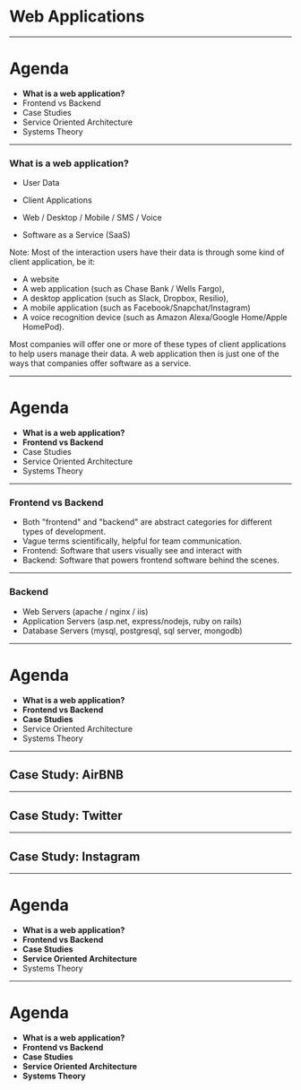 # Web Applications

---

# Agenda

- **What is a web application?**
- Frontend vs Backend
- Case Studies
- Service Oriented Architecture
- Systems Theory

----

### What is a web application?

- User Data

- Client Applications

- Web / Desktop / Mobile / SMS / Voice

- Software as a Service (SaaS)

Note: Most of the interaction users have their data is through some kind of client application, be it:

- A website
- A web application (such as Chase Bank / Wells Fargo), 
- A desktop application (such as Slack, Dropbox, Resilio),
- A mobile application (such as Facebook/Snapchat/Instagram)
- A voice recognition device (such as Amazon Alexa/Google Home/Apple HomePod).

Most companies will offer one or more of these types of client applications to help users manage their data. A web application then is just one of the ways that companies offer software as a service.

---

# Agenda

- **What is a web application?**
- **Frontend vs Backend**
- Case Studies
- Service Oriented Architecture
- Systems Theory

----

### Frontend vs Backend

- Both "frontend" and "backend" are abstract categories for different types of development.
- Vague terms scientifically, helpful for team communication.
- Frontend: Software that users visually see and interact with
- Backend: Software that powers frontend software behind the scenes.

----

### Backend

- Web Servers (apache / nginx / iis)
- Application Servers (asp.net, express/nodejs, ruby on rails)
- Database Servers (mysql, postgresql, sql server, mongodb)

---

# Agenda

- **What is a web application?**
- **Frontend vs Backend**
- **Case Studies**
- Service Oriented Architecture
- Systems Theory

----

## Case Study: AirBNB

----

## Case Study: Twitter

----

## Case Study: Instagram

---

# Agenda

- **What is a web application?**
- **Frontend vs Backend**
- **Case Studies**
- **Service Oriented Architecture**
- Systems Theory

---

# Agenda

- **What is a web application?**
- **Frontend vs Backend**
- **Case Studies**
- **Service Oriented Architecture**
- **Systems Theory**